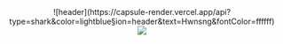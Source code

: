 <div align = center>
  ![header](https://capsule-render.vercel.app/api?type=shark&color=lightblue&section=header&text=Hwnsng&fontColor=ffffff)
</div>
<div align = center>
  <a href="https://www.instagram.com/hwnsng_/" target="_blank">
    <img src="https://img.shields.io/badge/FFAAB1?style=flat&logo=instagram&logoColor=FFAAB1"/>
  </a>
</div>
